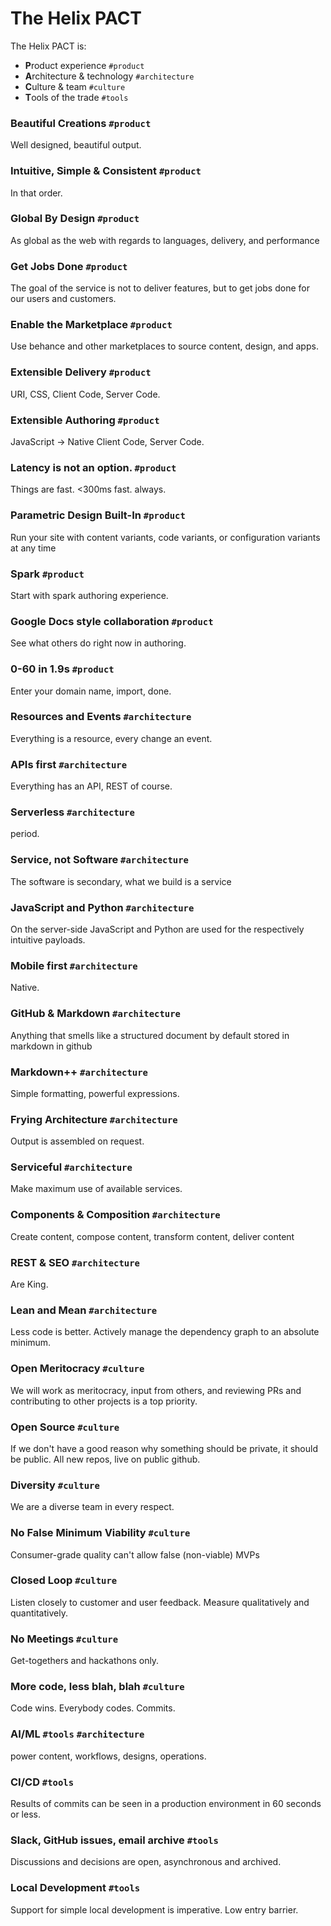 # The Helix PACT

The Helix PACT is:

* **P**roduct experience `#product`
* **A**rchitecture & technology `#architecture`
* **C**ulture & team `#culture`
* **T**ools of the trade `#tools`

### Beautiful Creations `#product`

Well designed, beautiful output.

### Intuitive, Simple & Consistent `#product`

In that order.

### Global By Design `#product`

As global as the web with regards to languages, delivery, and performance

### Get Jobs Done `#product`

The goal of the service is not to deliver features, but to get jobs done for our users and customers. 

### Enable the Marketplace `#product`

Use behance and other marketplaces to source content, design, and apps.

### Extensible Delivery `#product`

URI, CSS, Client Code, Server Code.

### Extensible Authoring `#product`

JavaScript → Native Client Code, Server Code.

### Latency is not an option. `#product`

Things are fast. <300ms fast. always.

### Parametric Design Built-In `#product`

Run your site with content variants, code variants, or configuration variants at any time  

### Spark `#product`

Start with spark authoring experience.

### Google Docs style collaboration `#product`

See what others do right now in authoring.

### 0-60 in 1.9s `#product`

Enter your domain name, import, done.

### Resources and Events `#architecture`

Everything is a resource, every change an event. 

### APIs first `#architecture`

Everything has an API, REST of course.

### Serverless `#architecture`

period.

### Service, not Software `#architecture`

The software is secondary, what we build is a service

### JavaScript and Python `#architecture`

On the server-side JavaScript and Python are used for the respectively intuitive payloads.

### Mobile first `#architecture`

Native.

### GitHub & Markdown `#architecture`

Anything that smells like a structured document by default stored in markdown in github

### Markdown++ `#architecture`

Simple formatting, powerful expressions.

### Frying Architecture `#architecture`

Output is assembled on request.

### Serviceful `#architecture`

Make maximum use of available services.

### Components & Composition `#architecture`

Create content, compose content, transform content, deliver content

### REST & SEO `#architecture`

Are King.

### Lean and Mean `#architecture`

Less code is better. Actively manage the dependency graph to an absolute minimum.

### Open Meritocracy `#culture`

We will work as meritocracy, input from others, and reviewing PRs and contributing to other projects is a top priority.

### Open Source `#culture`

If we don't have a good reason why something should be private, it should be public. All new repos, live on public github.

### Diversity `#culture`

We are a diverse team in every respect.

### No False Minimum Viability `#culture`

Consumer-grade quality can't allow false (non-viable) MVPs

### Closed Loop `#culture`

Listen closely to customer and user feedback. Measure qualitatively and quantitatively.

### No Meetings `#culture`

Get-togethers and hackathons only.

### More code, less blah, blah `#culture`

Code wins. Everybody codes. Commits.


### AI/ML `#tools` `#architecture`

power content, workflows, designs, operations.

### CI/CD `#tools`

Results of commits can be seen in a production environment in 60 seconds or less.


### Slack, GitHub issues, email archive `#tools`

Discussions and decisions are open, asynchronous and archived.


### Local Development `#tools`

Support for simple local development is imperative. Low entry barrier.
